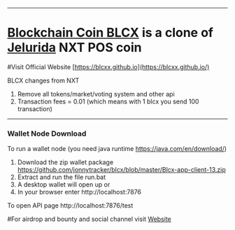 ----
# [Blockchain Coin BLCX](https://blcxx.github.io/) is a clone of [Jelurida](https://www.jelurida.com) NXT POS coin  #

#Visit Official Website [https://blcxx.github.io](https://blcxx.github.io/)

BLCX changes from NXT 
1. Remove all tokens/market/voting system and other api
2. Transaction fees = 0.01 (which means with 1 blcx you send 100 transaction)


----
### Wallet Node Download ###

To run a wallet node (you need java runtime https://java.com/en/download/)

1. Download the zip wallet package https://github.com/jonnytracker/blcx/blob/master/Blcx-app-client-13.zip
2. Extract and run the file run.bat
3. A desktop wallet will open up or
4. In your browser enter http://localhost:7876


To open API page 
http://localhost:7876/test




#For airdrop and bounty and social channel visit [Website](https://blcxx.github.io/)




